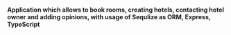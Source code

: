 #### Application which allows to book rooms, creating hotels, contacting hotel owner and adding opinions, with usage of Sequlize as ORM, Express, TypeScript
